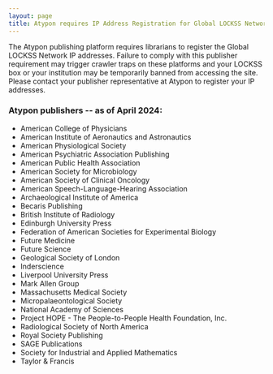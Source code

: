 ```yaml
---
layout: page
title: Atypon requires IP Address Registration for Global LOCKSS Network
---
```


The Atypon publishing platform requires librarians to register the Global LOCKSS Network IP addresses. Failure to comply with this publisher requirement may trigger crawler traps on these platforms and your LOCKSS box or your institution may be temporarily banned from accessing the site. Please contact your publisher representative at Atypon to register your IP addresses.

### Atypon publishers -- as of April 2024:

<!--tdbout -R -t publisher -Q 'plugin ~ "typon"' tdb/prod/*.tdb | sort -u #add TnF + Edinburgh)-->

* American College of Physicians
* American Institute of Aeronautics and Astronautics
* American Physiological Society
* American Psychiatric Association Publishing
* American Public Health Association
* American Society for Microbiology
* American Society of Clinical Oncology
* American Speech-Language-Hearing Association
* Archaeological Institute of America
* Becaris Publishing
* British Institute of Radiology
* Edinburgh University Press
* Federation of American Societies for Experimental Biology
* Future Medicine
* Future Science
* Geological Society of London
* Inderscience
* Liverpool University Press
* Mark Allen Group
* Massachusetts Medical Society
* Micropalaeontological Society
* National Academy of Sciences
* Project HOPE - The People-to-People Health Foundation, Inc.
* Radiological Society of North America
* Royal Society Publishing
* SAGE Publications
* Society for Industrial and Applied Mathematics
* Taylor & Francis
